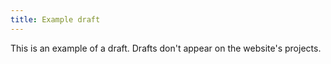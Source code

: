 ```yaml
---
title: Example draft
---
```


This is an example of a draft. Drafts don't appear on the website's projects.